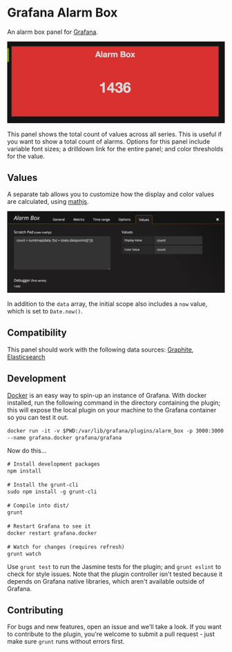 # Grafana Alarm Box

An alarm box panel for [Grafana](http://grafana.org/).

![Alarm Box Panel](https://raw.githubusercontent.com/BT-OpenSource/bt-grafana-alarm-box/master/src/img/alarm_box.png)

This panel shows the total count of values across all series. This is useful if you want to show a total count of alarms. Options for this panel include variable font sizes; a drilldown link for the entire panel; and color thresholds for the value. 

## Values

A separate tab allows you to customize how the display and color values are calculated, using [mathjs](http://mathjs.org).

![Alarm Box Values](https://raw.githubusercontent.com/BT-OpenSource/bt-grafana-alarm-box/master/src/img/alarm_box_values.png)

In addition to the `data` array, the initial scope also includes a `now` value, which is set to `Date.now()`.

## Compatibility

This panel should work with the following data sources: [Graphite](https://grafana.net/plugins/graphite), [Elasticsearch](https://grafana.net/plugins/elasticsearch)

## Development

[Docker](https://www.docker.com/) is an easy way to spin-up an instance of Grafana. With docker installed, run the following command in the directory containing the plugin; this will expose the local plugin on your machine to the Grafana container so you can test it out.

    docker run -it -v $PWD:/var/lib/grafana/plugins/alarm_box -p 3000:3000 --name grafana.docker grafana/grafana

Now do this...

    # Install development packages
    npm install

    # Install the grunt-cli
    sudo npm install -g grunt-cli

    # Compile into dist/
    grunt

    # Restart Grafana to see it
    docker restart grafana.docker

    # Watch for changes (requires refresh)
    grunt watch

Use `grunt test` to run the Jasmine tests for the plugin; and `grunt eslint` to check for style issues. Note that the plugin controller isn't tested because it depends on Grafana native libraries, which aren't available outside of Grafana.

## Contributing

For bugs and new features, open an issue and we'll take a look. If you want to contribute to the plugin, you're welcome to submit a pull request - just make sure `grunt` runs without errors first.
